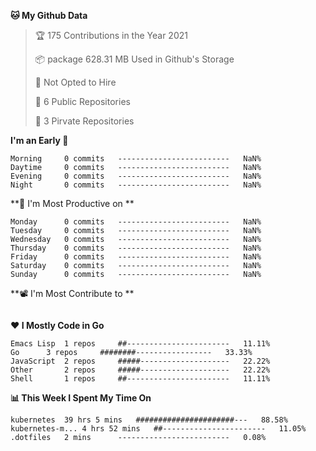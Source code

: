 <!--START_SECTION:waka-->
**🐱 My Github Data**
> 🏆 175 Contributions in the Year 2021
 >
> 📦 package 628.31 MB Used in Github's Storage
 >
> 🚫 Not Opted to Hire
 >
> 🚪 6 Public Repositories
 >
> 🔑 3 Pirvate Repositories
 >

**I'm an Early 🐤** 
```text
Morning		0 commits	-------------------------	NaN%
Daytime		0 commits	-------------------------	NaN%
Evening		0 commits	-------------------------	NaN%
Night		0 commits	-------------------------	NaN%
```

**📅 I'm Most Productive on **
```text
Monday		0 commits	-------------------------	NaN%
Tuesday		0 commits	-------------------------	NaN%
Wednesday	0 commits	-------------------------	NaN%
Thursday	0 commits	-------------------------	NaN%
Friday		0 commits	-------------------------	NaN%
Saturday	0 commits	-------------------------	NaN%
Sunday		0 commits	-------------------------	NaN%
```

**📽 I'm Most Contribute to **
```text
```


**❤ I Mostly Code in Go**

```text
Emacs Lisp	1 repos		##-----------------------	11.11%
Go		3 repos		########-----------------	33.33%
JavaScript	2 repos		#####--------------------	22.22%
Other		2 repos		#####--------------------	22.22%
Shell		1 repos		##-----------------------	11.11%
```

**📊 This Week I Spent My Time On**
```text
kubernetes	39 hrs 5 mins	######################---	88.58%
kubernetes-m...	4 hrs 52 mins	##-----------------------	11.05%
.dotfiles	2 mins		-------------------------	0.08%
```

<!--END_SECTION:waka-->
